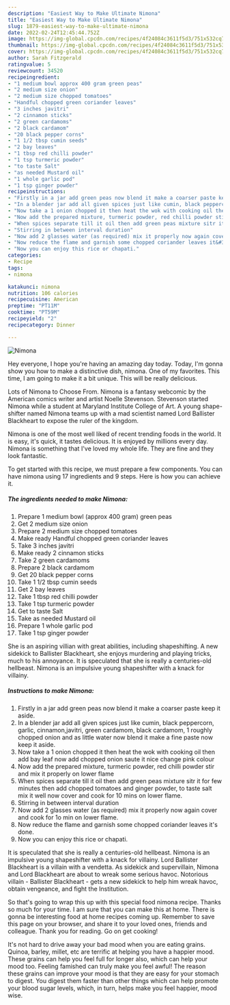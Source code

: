 ```yaml
---
description: "Easiest Way to Make Ultimate Nimona"
title: "Easiest Way to Make Ultimate Nimona"
slug: 1879-easiest-way-to-make-ultimate-nimona
date: 2022-02-24T12:45:44.752Z
image: https://img-global.cpcdn.com/recipes/4f24084c3611f5d3/751x532cq70/nimona-recipe-main-photo.jpg
thumbnail: https://img-global.cpcdn.com/recipes/4f24084c3611f5d3/751x532cq70/nimona-recipe-main-photo.jpg
cover: https://img-global.cpcdn.com/recipes/4f24084c3611f5d3/751x532cq70/nimona-recipe-main-photo.jpg
author: Sarah Fitzgerald
ratingvalue: 5
reviewcount: 34520
recipeingredient:
- "1 medium bowl approx 400 gram green peas"
- "2 medium size onion"
- "2 medium size chopped tomatoes"
- "Handful chopped green coriander leaves"
- "3 inches javitri"
- "2 cinnamon sticks"
- "2 green cardamoms"
- "2 black cardamom"
- "20 black pepper corns"
- "1 1/2 tbsp cumin seeds"
- "2 bay leaves"
- "1 tbsp red chilli powder"
- "1 tsp turmeric powder"
- "to taste Salt"
- "as needed Mustard oil"
- "1 whole garlic pod"
- "1 tsp ginger powder"
recipeinstructions:
- "Firstly in a jar add green peas now blend it make a coarser paste keep it aside."
- "In a blender jar add all given spices just like cumin, black peppercorn, garlic, cinnamon,javitri, green cardamom, black cardamom, 1 roughly chopped onion and as little water now blend it make a fine paste now keep it aside."
- "Now take a 1 onion chopped it then heat the wok with cooking oil then add bay leaf now add chopped onion saute it nice change pink colour"
- "Now add the prepared mixture, turmeric powder, red chilli powder stir and mix it properly on lower flame"
- "When spices separate till it oil then add green peas mixture sitr it for few minutes then add chopped tomatoes and ginger powder, to taste salt mix it well now cover and cook for 10 mins on lower flame."
- "Stirring in between interval duration"
- "Now add 2 glasses water (as required) mix it properly now again cover and cook for 1o min on lower flame."
- "Now reduce the flame and garnish some chopped coriander leaves it&#39;s done."
- "Now you can enjoy this rice or chapati."
categories:
- Recipe
tags:
- nimona

katakunci: nimona 
nutrition: 106 calories
recipecuisine: American
preptime: "PT11M"
cooktime: "PT59M"
recipeyield: "2"
recipecategory: Dinner

---
```



![Nimona](https://img-global.cpcdn.com/recipes/4f24084c3611f5d3/751x532cq70/nimona-recipe-main-photo.jpg)

Hey everyone, I hope you're having an amazing day today. Today, I'm gonna show you how to make a distinctive dish, nimona. One of my favorites. This time, I am going to make it a bit unique. This will be really delicious.

Lots of Nimona to Choose From. Nimona is a fantasy webcomic by the American comics writer and artist Noelle Stevenson. Stevenson started Nimona while a student at Maryland Institute College of Art. A young shape-shifter named Nimona teams up with a mad scientist named Lord Ballister Blackheart to expose the ruler of the kingdom.

Nimona is one of the most well liked of recent trending foods in the world. It is easy, it's quick, it tastes delicious. It is enjoyed by millions every day. Nimona is something that I've loved my whole life. They are fine and they look fantastic.


To get started with this recipe, we must prepare a few components. You can have nimona using 17 ingredients and 9 steps. Here is how you can achieve it.

<!--inarticleads1-->

##### The ingredients needed to make Nimona:

1. Prepare 1 medium bowl (approx 400 gram) green peas
1. Get 2 medium size onion
1. Prepare 2 medium size chopped tomatoes
1. Make ready Handful chopped green coriander leaves
1. Take 3 inches javitri
1. Make ready 2 cinnamon sticks
1. Take 2 green cardamoms
1. Prepare 2 black cardamom
1. Get 20 black pepper corns
1. Take 1 1/2 tbsp cumin seeds
1. Get 2 bay leaves
1. Take 1 tbsp red chilli powder
1. Take 1 tsp turmeric powder
1. Get to taste Salt
1. Take as needed Mustard oil
1. Prepare 1 whole garlic pod
1. Take 1 tsp ginger powder


She is an aspiring villian with great abilities, including shapeshifting. A new sidekick to Ballister Blackheart, she enjoys murdering and playing tricks, much to his annoyance. It is speculated that she is really a centuries-old hellbeast. Nimona is an impulsive young shapeshifter with a knack for villainy. 

<!--inarticleads2-->

##### Instructions to make Nimona:

1. Firstly in a jar add green peas now blend it make a coarser paste keep it aside.
1. In a blender jar add all given spices just like cumin, black peppercorn, garlic, cinnamon,javitri, green cardamom, black cardamom, 1 roughly chopped onion and as little water now blend it make a fine paste now keep it aside.
1. Now take a 1 onion chopped it then heat the wok with cooking oil then add bay leaf now add chopped onion saute it nice change pink colour
1. Now add the prepared mixture, turmeric powder, red chilli powder stir and mix it properly on lower flame
1. When spices separate till it oil then add green peas mixture sitr it for few minutes then add chopped tomatoes and ginger powder, to taste salt mix it well now cover and cook for 10 mins on lower flame.
1. Stirring in between interval duration
1. Now add 2 glasses water (as required) mix it properly now again cover and cook for 1o min on lower flame.
1. Now reduce the flame and garnish some chopped coriander leaves it&#39;s done.
1. Now you can enjoy this rice or chapati.


It is speculated that she is really a centuries-old hellbeast. Nimona is an impulsive young shapeshifter with a knack for villainy. Lord Ballister Blackheart is a villain with a vendetta. As sidekick and supervillain, Nimona and Lord Blackheart are about to wreak some serious havoc. Notorious villain - Ballister Blackheart - gets a new sidekick to help him wreak havoc, obtain vengeance, and fight the Institution. 

So that's going to wrap this up with this special food nimona recipe. Thanks so much for your time. I am sure that you can make this at home. There is gonna be interesting food at home recipes coming up. Remember to save this page on your browser, and share it to your loved ones, friends and colleague. Thank you for reading. Go on get cooking!

It's not hard to drive away your bad mood when you are eating grains. Quinoa, barley, millet, etc are terrific at helping you have a happier mood. These grains can help you feel full for longer also, which can help your mood too. Feeling famished can truly make you feel awful! The reason these grains can improve your mood is that they are easy for your stomach to digest. You digest them faster than other things which can help promote your blood sugar levels, which, in turn, helps make you feel happier, mood wise.
